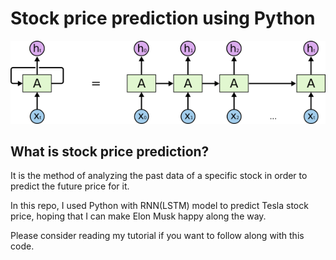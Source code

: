 # Stock price prediction using Python
![RNN](https://github.com/ahmadmardeni1/Stock-price-predection-using-Python/blob/main/RNN.png)

## What is stock price prediction?
It is the method of analyzing the past data of a specific stock in order to predict the future price for it.

In this repo, I used Python with RNN(LSTM) model to predict Tesla stock price, hoping that I can make Elon Musk happy along the way. 

Please consider reading my tutorial if you want to follow along with this code.
